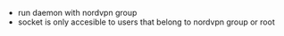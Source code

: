* run daemon with nordvpn group
* socket is only accesible to users that belong to nordvpn group or root
